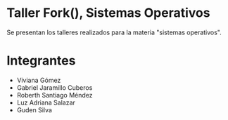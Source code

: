 # Taller Fork(), Sistemas Operativos

Se presentan los talleres realizados para la materia "sistemas operativos".

# Integrantes

- Viviana Gómez
- Gabriel Jaramillo Cuberos
- Roberth Santiago Méndez
- Luz Adriana Salazar
- Guden Silva
